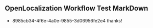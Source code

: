 ## OpenLocalization Workflow Test MarkDown
* 8985cb34-4f6e-4a0e-9855-3d06956fe2e4 thanks!

<!--HONumber=Sep16_HO1-->


